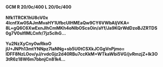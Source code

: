 #### GCM R 20/0c/400 L 20/0c/400
**Nfk1TRCK1hU8cV0x**<br/>**4IcnfXw0SAJmMvaHY1UfbcUIHMEaQw9CY6VWbAIjVKA=**<br/>**8L+gQ6C6XwExnJIhCmMKh4oNIbOScsOin/aYf/Ja9KQrWdDzoBJZRTDS0g7V0slfIMLCnfr/7jz5clhG...**<br/><br/>
**Yu2NzXyCny0wRkoO**<br/>**jU+JNPh13mtYNNpz7IaNNg+sb5U0tCSXkJCGgVnPjmo=**<br/>**IDFF8NzLOov/yJ/rvdcGjz2d40RBu7ccKkM+WTkaWbi5VG/jvRmzjZ+lk3O3tR6z18W6m7bbnjCn81k4...**
